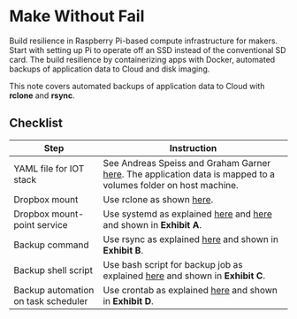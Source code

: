 # Make Without Fail
Build resilience in Raspberry Pi-based compute infrastructure for makers. Start with setting up Pi to operate off an SSD instead of the conventional SD card. The build resilience by containerizing apps with Docker, automated backups of application data to Cloud and disk imaging.

This note covers automated backups of application data to Cloud with **rclone** and **rsync**.

## Checklist

Step | Instruction
---- | -----------
YAML file for IOT stack | See Andreas Speiss and Graham Garner [here](https://sensorsiot.github.io/IOTstack/Getting-Started.html). The application data is mapped to a volumes folder on host machine.
Dropbox mount | Use rclone as shown [here](https://rclone.org/dropbox/).
Dropbox mount-point service | Use systemd as explained [here](https://www.jamescoyle.net/how-to/3116-rclone-systemd-startup-mount-script) and [here](https://wildestpixel.co.uk/systemctl-running-tasks-at-boot-on-a-raspberry-pi) and shown in **Exhibit A**.
Backup command | Use rsync as explained [here](https://www.linuxscrew.com/rsync) and shown in **Exhibit B**.
Backup shell script | Use bash script for backup job as explained [here](https://www.raspberrypi.org/forums/viewtopic.php?p=1710222) and shown in **Exhibit C**.
Backup automation on task scheduler | Use crontab as explained [here](https://www.factoryforward.com/autorun-python-on-raspberry-pi-code-using-crontab/) and shown in **Exhibit D**.

